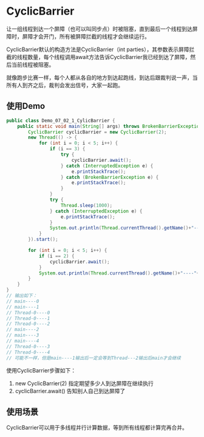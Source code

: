 # CyclicBarrier

让一组线程到达一个屏障（也可以叫同步点）时被阻塞，直到最后一个线程到达屏障时，屏障才会开门，所有被屏障拦截的线程才会继续运行。

CyclicBarrier默认的构造方法是CyclicBarrier（int parties），其参数表示屏障拦截的线程数量，每个线程调用await方法告诉CyclicBarrier我已经到达了屏障，然后当前线程被阻塞。

就像跑步比赛一样，每个人都从各自的地方到达起跑线，到达后跟裁判说一声，当所有人到齐之后，裁判会发出信号，大家一起跑。

## 使用Demo

```java
public class Demo_07_02_1_CylicBarrier {
    public static void main(String[] args) throws BrokenBarrierException, InterruptedException {
        CyclicBarrier cyclicBarrier = new CyclicBarrier(2);
        new Thread(() -> {
            for (int i = 0; i < 5; i++) {
                if (i == 3) {
                    try {
                        cyclicBarrier.await();
                    } catch (InterruptedException e) {
                        e.printStackTrace();
                    } catch (BrokenBarrierException e) {
                        e.printStackTrace();
                    }
                }
                try {
                    Thread.sleep(1000);
                } catch (InterruptedException e) {
                    e.printStackTrace();
                }
                System.out.println(Thread.currentThread().getName()+"----"+i);
            }
        }).start();

        for (int i = 0; i < 5; i++) {
            if (i == 2) {
                cyclicBarrier.await();
            }
            System.out.println(Thread.currentThread().getName()+"----"+i);
        }
    }
}
// 输出如下：
// main----0
// main----1
// Thread-0----0
// Thread-0----1
// Thread-0----2
// main----2
// main----3
// main----4
// Thread-0----3
// Thread-0----4
// 可能不一样，但是main----1输出后一定会等到Thread---2输出后main才会继续
```

使用CyclicBarrier步骤如下：

1. new CyclicBarrier(2) 指定期望多少人到达屏障在继续执行
2. cyclicBarrier.await() 告知别人自己到达屏障了

## 使用场景

CyclicBarrier可以用于多线程并行计算数据，等到所有线程都计算完再合并。

